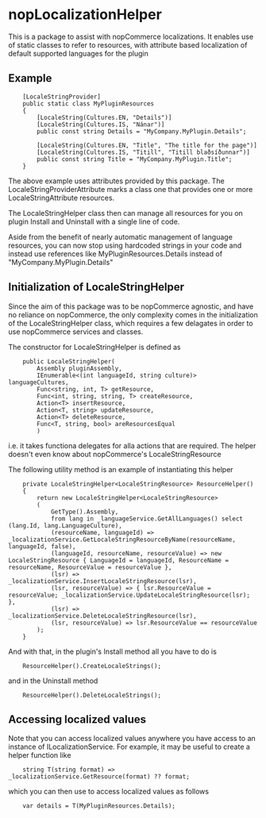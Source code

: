 # nopLocalizationHelper
This is a package to assist with nopCommerce localizations. It enables use of static classes to refer to resources, with attribute based
localization of default supported languages for the plugin

## Example
```
    [LocaleStringProvider]
    public static class MyPluginResources
    {
        [LocaleString(Cultures.EN, "Details")]
        [LocaleString(Cultures.IS, "Nánar")]
        public const string Details = "MyCompany.MyPlugin.Details";

        [LocaleString(Cultures.EN, "Title", "The title for the page")]
        [LocaleString(Cultures.IS, "Titill", "Titill blaðsíðunnar")]
        public const string Title = "MyCompany.MyPlugin.Title";
    }
```

The above example uses attributes provided by this package. The LocaleStringProviderAttribute marks a class one that provides one or more LocaleStringAttribute resources.

The LocaleStringHelper class then can manage all resources for you on plugin Install and Uninstall with a single line of code.

Aside from the benefit of nearly automatic management of language resources, you can now stop using hardcoded strings in your code and
instead use references like MyPluginResources.Details instead of "MyCompany.MyPlugin.Details"

## Initialization of LocaleStringHelper
Since the aim of this package was to be nopCommerce agnostic, and have no reliance on nopCommerce, the only complexity comes in the initialization of the LocaleStringHelper class, which requires a few delagates in order to use nopCommerce services and classes. 

The constructor for LocaleStringHelper is defined as

```
    public LocaleStringHelper(
        Assembly pluginAssembly,
        IEnumerable<(int languageId, string culture)> languageCultures,
        Func<string, int, T> getResource,
        Func<int, string, string, T> createResource,
        Action<T> insertResource,
        Action<T, string> updateResource,
        Action<T> deleteResource,
        Func<T, string, bool> areResourcesEqual
        )
```
i.e. it takes functiona delegates for alla actions that are required. The helper doesn't even know about nopCommerce's LocaleStringResource

The following utility method is an example of instantiating this helper

```
    private LocaleStringHelper<LocaleStringResource> ResourceHelper()
    {
        return new LocaleStringHelper<LocaleStringResource>
        (
            GetType().Assembly,
            from lang in _languageService.GetAllLanguages() select (lang.Id, lang.LanguageCulture),
            (resourceName, languageId) => _localizationService.GetLocaleStringResourceByName(resourceName, languageId, false),
            (languageId, resourceName, resourceValue) => new LocaleStringResource { LanguageId = languageId, ResourceName = resourceName, ResourceValue = resourceValue },
            (lsr) => _localizationService.InsertLocaleStringResource(lsr),
            (lsr, resourceValue) => { lsr.ResourceValue = resourceValue; _localizationService.UpdateLocaleStringResource(lsr); },
            (lsr) => _localizationService.DeleteLocaleStringResource(lsr),
            (lsr, resourceValue) => lsr.ResourceValue == resourceValue
        );
    }
```

And with that, in the plugin's Install method all you have to do is

```
    ResourceHelper().CreateLocaleStrings();
```

and in the Uninstall method

```
    ResourceHelper().DeleteLocaleStrings();
```

## Accessing localized values
Note that you can access localized values anywhere you have access to an instance of ILocalizationService.
For example, it may be useful to create a helper function like

```
    string T(string format) => _localizationService.GetResource(format) ?? format;
```

which you can then use to access localized values as follows

```
    var details = T(MyPluginResources.Details);
```